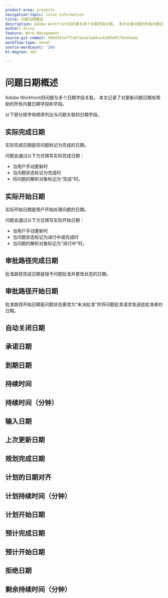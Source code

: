 ```yaml
---
product-area: projects
navigation-topic: issue-information
title: 问题日期概述
description: Adobe Workfront将问题与多个日期字段关联。 本文记录问题的所有内置日期字段
author: Alina
feature: Work Management
source-git-commit: 49bd393af77a67aa1e3a443c4189569178e99ada
workflow-type: tm+mt
source-wordcount: '266'
ht-degree: 16%

---
```



# 问题日期概述

Adobe Workfront将问题与多个日期字段关联。 本文记录了对更新问题日期有帮助的所有内置日期字段和字段。

以下部分按字母顺序列出与问题关联的日期字段。

## 实际完成日期

实际完成日期是将问题标记为完成的日期。

问题会通过以下方式填写实际完成日期：

* 当用户手动更新时
* 当问题状态标记为完成时
* 将问题的解析对象标记为“完成”时。

## 实际开始日期

实际开始日期是用户开始处理问题的日期。

问题会通过以下方式填写实际开始日期：

* 当用户手动更新时
* 当问题状态标记为进行中或完成时
* 当问题的解析对象标记为“进行中”时。

## 审批路径完成日期

批准路径完成日期是授予问题批准并更改状态的日期。

## 审批路径开始日期

批准路径开始日期是问题状态更改为“未决批准”并将问题批准请求发送给批准者的日期。

## 自动关闭日期

## 承诺日期

## 到期日期

## 持续时间

## 持续时间（分钟）

## 输入日期

## 上次更新日期

## 规划完成日期

## 计划的日期对齐

## 计划持续时间（分钟）

## 计划开始日期

## 预计完成日期

## 预计开始日期

## 拒绝日期

## 剩余持续时间（分钟）





